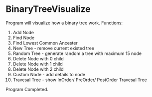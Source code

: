 # BinaryTreeVisualize
Program will visualize how a binary tree work.
Functions:
1. Add Node
2. Find Node
3. Find Lowest Common Ancester
4. New Tree - remove current existed tree
5. Random Tree - generate random a tree with maximum 15 node 
6. Delete Node with 0 child
7. Delete Node with 1 child
8. Delete Node with 2 child
9. Custom Node - add details to node
10. Travesal Tree - show InOrder/ PreOrder/ PostOrder Travesal Tree

Program Completed.
